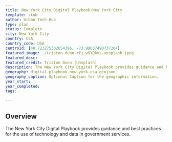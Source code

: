 ```yaml
---
title: New York City Digital Playbook-New York City
template: stub
author: Urban Tech Hub
type: plan
status: Complete
city: New York City
country: USA
country_code: USA
centroid: [40.723275332654396, -73.99037490737204]
featured_image: ./triston-dunn-rfj_wOYQkus-unsplash.jpeg
featured_desc: 
featured_credit: Triston Dunn (Unsplash)
description: The New York City Digital Playbook provides guidance and best practices for the use of technology and data in government services.
geography: digital-playbook-new-york-usa.geojson
geography_caption: Optional Caption for the geographic information.
year_start:
year_completed:
tags:

---
```


## Overview

The New York City Digital Playbook provides guidance and best practices for the use of technology and data in government services.
